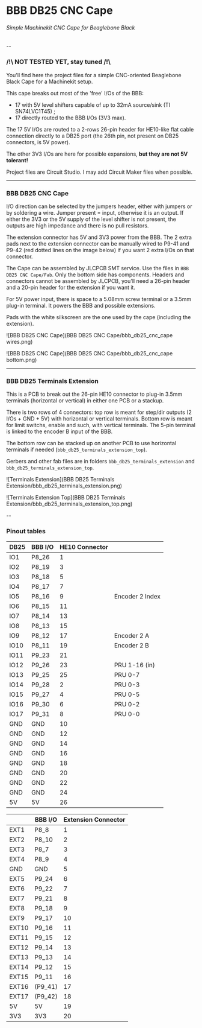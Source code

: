 # BBB DB25 CNC Cape
###### Simple Machinekit CNC Cape for Beaglebone Black

--

### /!\ NOT TESTED YET, stay tuned /!\

You'll find here the project files for a simple CNC-oriented Beaglebone Black Cape for a Machinekit setup.

This cape breaks out most of the 'free' I/Os of the BBB:

- 17 with 5V level shifters capable of up to 32mA source/sink (TI SN74LVC1T45) ;
- 17 directly routed to the BBB I/Os (3V3 max).

The 17 5V I/Os are routed to a 2-rows 26-pin header for HE10-like flat cable connection directly to a DB25 port (the 26th pin, not present on DB25 connectors, is 5V power).

The other 3V3 I/Os are here for possible expansions, **but they are not 5V tolerant!**

Project files are Circuit Studio. I may add Circuit Maker files when possible.

---
### BBB DB25 CNC Cape

I/O direction can be selected by the jumpers header, either with jumpers or by soldering a wire. Jumper present = input, otherwise it is an output. If either the 3V3 or the 5V supply of the level shifter is not present, the outputs are high impedance and there is no pull resistors.

The extension connector has 5V and 3V3 power from the BBB. The 2 extra pads next to the extension connector can be manually wired to P9-41 and P9-42 (red dotted lines on the image below) if you want 2 extra I/Os on that connector.

The Cape can be assembled by JLCPCB SMT service. Use the files in ```BBB DB25 CNC Cape/Fab```. Only the bottom side has components. Headers and connectors cannot be assembled by JLCPCB, you'll need a 26-pin header and a 20-pin header for the extension if you want it.

For 5V power input, there is space to a 5.08mm screw terminal or a 3.5mm plug-in terminal. It powers the BBB and possible extensions.

Pads with the white silkscreen are the one used by the cape (including the extension).



![BBB DB25 CNC Cape](BBB DB25 CNC Cape/bbb_db25_cnc_cape wires.png)

![BBB DB25 CNC Cape](BBB DB25 CNC Cape/bbb_db25_cnc_cape bottom.png)

---
### BBB DB25 Terminals Extension

This is a PCB to break out the 26-pin HE10 connector to plug-in 3.5mm terminals (horizontal or vertical) in either one PCB or a stackup.

There is two rows of 4 connectors: top row is meant for step/dir outputs (2 I/Os + GND + 5V) with horizontal or vertical terminals. Bottom row is meant for limit switchs, enable and such, with vertical terminals.
The 5-pin terminal is linked to the encoder B input of the BBB.

The bottom row can be stacked up on another PCB to use horizontal terminals if needed (```bbb_db25_terminals_extension_top```).

Gerbers and other fab files are in folders ```bbb_db25_terminals_extension``` and ```bbb_db25_terminals_extension_top```.

![Terminals Extension](BBB DB25 Terminals Extension/bbb_db25_terminals_extension.png)

![Terminals Extension Top](BBB DB25 Terminals Extension/bbb_db25_terminals_extension_top.png)

--
### Pinout tables

| DB25  | BBB I/O | HE10 Connector      |                 |
|-------|---------|---------------------|-----------------|
| IO1   | P8_26   | 1                   |                 |
| IO2   | P8_19   | 3                   |                 |
| IO3   | P8_18   | 5                   |                 |
| IO4   | P8_17   | 7                   |                 |
| IO5   | P8_16   | 9                   | Encoder 2 Index |
| IO6   | P8_15   | 11                  |                 |
| IO7   | P8_14   | 13                  |                 |
| IO8   | P8_13   | 15                  |                 |
| IO9   | P8_12   | 17                  | Encoder 2 A     |
| IO10  | P8_11   | 19                  | Encoder 2 B     |
| IO11  | P9_23   | 21                  |                 |
| IO12  | P9_26   | 23                  | PRU 1-16 (in)   |
| IO13  | P9_25   | 25                  | PRU 0-7         |
| IO14  | P9_28   | 2                   | PRU 0-3         |
| IO15  | P9_27   | 4                   | PRU 0-5         |
| IO16  | P9_30   | 6                   | PRU 0-2         |
| IO17  | P9_31   | 8                   | PRU 0-0         |
| GND   | GND     | 10                  |                 |
| GND   | GND     | 12                  |                 |
| GND   | GND     | 14                  |                 |
| GND   | GND     | 16                  |                 |
| GND   | GND     | 18                  |                 |
| GND   | GND     | 20                  |                 |
| GND   | GND     | 22                  |                 |
| GND   | GND     | 24                  |                 |
| 5V    | 5V      | 26                  |                 |


|       | BBB I/O | Extension Connector |
|-------|---------|---------------------|
| EXT1  | P8_8    | 1                   |
| EXT2  | P8_10   | 2                   |
| EXT3  | P8_7    | 3                   |
| EXT4  | P8_9    | 4                   |
| GND   | GND     | 5                   |
| EXT5  | P9_24   | 6                   |
| EXT6  | P9_22   | 7                   |
| EXT7  | P9_21   | 8                   |
| EXT8  | P9_18   | 9                   |
| EXT9  | P9_17   | 10                  |
| EXT10 | P9_16   | 11                  |
| EXT11 | P9_15   | 12                  |
| EXT12 | P9_14   | 13                  |
| EXT13 | P9_13   | 14                  |
| EXT14 | P9_12   | 15                  |
| EXT15 | P9_11   | 16                  |
| EXT16 | (P9_41) | 17                  |
| EXT17 | (P9_42) | 18                  |
| 5V    | 5V      | 19                  |
| 3V3   | 3V3     | 20                  |